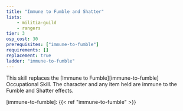```yaml
---
title: "Immune to Fumble and Shatter"
lists:
    - militia-guild
    - rangers
tier: 3
osp_cost: 30
prerequisites: ["immune-to-fumble"]
requirements: []
replacement: true
ladder: "immune-to-fumble"
---
```

This skill replaces the [Immune to Fumble][immune-to-fumble] Occupational Skill. The character and any item held are immune to the Fumble and Shatter effects.

[immune-to-fumble]: {{< ref "immune-to-fumble" >}}